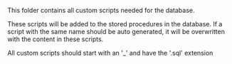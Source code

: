 This folder contains all custom scripts needed for the database.

These scripts will be added to the stored procedures in the database.
If a script with the same name should be auto generated, it will be overwritten with the content in these scripts.

All custom scripts should start with an '_' and have the '.sql' extension